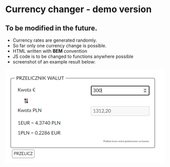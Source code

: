 # Currency changer - demo version

## To be modified in the future.

- Currency rates are generated randomly.
- So far only one currency change is possible.
- HTML written with **BEM** convention
- JS code is to be changed to functions anywhere possible
- screenshot of an example result below:

![exampleResultScreenShot](/images/screenshot.png)
